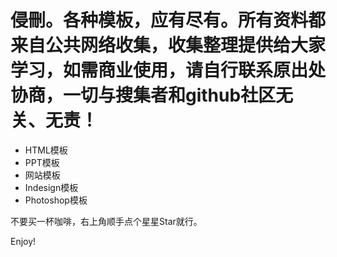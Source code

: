 # 侵刪。各种模板，应有尽有。所有资料都来自公共网络收集，收集整理提供给大家学习，如需商业使用，请自行联系原出处协商，一切与搜集者和github社区无关、无责！

- HTML模板
- PPT模板
- 网站模板
- Indesign模板
- Photoshop模板

不要买一杯咖啡，右上角顺手点个星星Star就行。

Enjoy!

